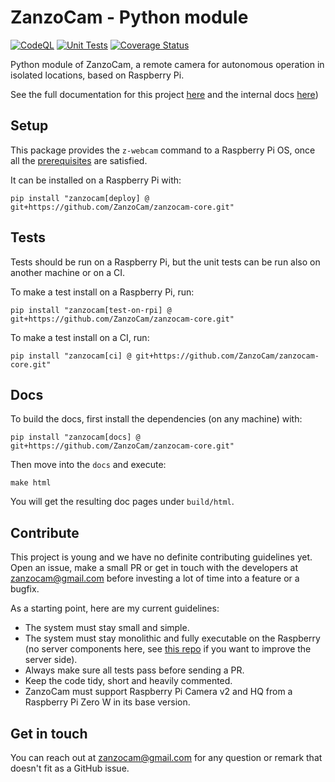 # ZanzoCam - Python module

[![CodeQL](https://github.com/ZanSara/zanzocam/actions/workflows/codeql-analysis.yml/badge.svg)](https://github.com/ZanSara/zanzocam/actions/workflows/codeql-analysis.yml)   [![Unit Tests](https://github.com/ZanSara/zanzocam/actions/workflows/ci.yml/badge.svg)](https://github.com/ZanSara/zanzocam/actions/workflows/ci.yml) [![Coverage Status](https://coveralls.io/repos/github/ZanzoCam/zanzocam-core/badge.svg)](https://coveralls.io/github/ZanzoCam/zanzocam-core)

Python module of ZanzoCam, a remote camera for autonomous operation in isolated locations, based on Raspberry Pi.

See the full documentation for this project [here](zanzocam.github.io/) and the internal docs [here](zanzocam.github.io/zanzocam-core))

## Setup

This package provides the `z-webcam` command to a Raspberry Pi OS, once all the [prerequisites](zanzocam.github.io/docs/image-creation/) are satisfied.

It can be installed on a Raspberry Pi with:
```
pip install "zanzocam[deploy] @ git+https://github.com/ZanzoCam/zanzocam-core.git"
```

## Tests

Tests should be run on a Raspberry Pi, but the unit tests can be run also on another machine or on a CI. 

To make a test install on a Raspberry Pi, run:
```
pip install "zanzocam[test-on-rpi] @ git+https://github.com/ZanzoCam/zanzocam-core.git"
```

To make a test install on a CI, run:
```
pip install "zanzocam[ci] @ git+https://github.com/ZanzoCam/zanzocam-core.git"
```

## Docs

To build the docs, first install the dependencies (on any machine) with:
```
pip install "zanzocam[docs] @ git+https://github.com/ZanzoCam/zanzocam-core.git"
```
Then move into the `docs` and execute:
```
make html
```
You will get the resulting doc pages under `build/html`.

## Contribute

This project is young and we have no definite contributing guidelines yet. Open an issue, make a  small PR or get in touch with the developers at zanzocam@gmail.com before investing a lot of time into a feature or a bugfix.

As a starting point, here are my current guidelines:

- The system must stay small and simple.
- The system must stay monolithic and fully executable on the Raspberry (no server components here, see [this repo](https://github.com/ZanzoCam/zanzocam-control-panel) if you want to improve the server side).
- Always make sure all tests pass before sending a PR.
- Keep the code tidy, short and heavily commented.
- ZanzoCam must support Raspberry Pi Camera v2 and HQ from a Raspberry Pi Zero W in its base version.

## Get in touch

You can reach out at zanzocam@gmail.com for any question or remark that doesn't fit as a GitHub issue.
